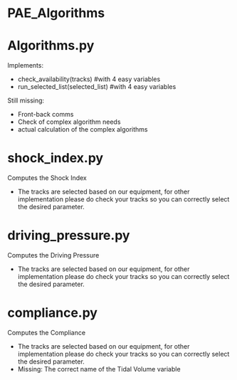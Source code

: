 # PAE_Algorithms

# Algorithms.py
Implements: 
- check_availability(tracks)        #with 4 easy variables
- run_selected_list(selected_list)  #with 4 easy variables

Still missing: 
- Front-back comms
- Check of complex algorithm needs
- actual calculation of the complex algorithms

# shock_index.py
Computes the Shock Index
- The tracks are selected based on our equipment, for other implementation please do check your tracks so you can correctly select the desired parameter.

# driving_pressure.py
Computes the Driving Pressure
- The tracks are selected based on our equipment, for other implementation please do check your tracks so you can correctly select the desired parameter.

# compliance.py
Computes the Compliance
- The tracks are selected based on our equipment, for other implementation please do check your tracks so you can correctly select the desired parameter.
- Missing: The correct name of the Tidal Volume variable

